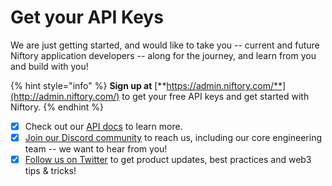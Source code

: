# Get your API Keys

We are just getting started, and would like to take you -- current and future Niftory application developers -- along for the journey, and learn from you and build with you!

{% hint style="info" %}
**Sign up at** [**https://admin.niftory.com/**](http://admin.niftory.com/) to get your free API keys and get started with Niftory.
{% endhint %}

* [x] Check out our [API docs](broken-reference) to learn more.
* [x] [Join our Discord community](https://discord.com/invite/nZJYz3aJsk) to reach us, including our core engineering team -- we want to hear from you!
* [x] [Follow us on Twitter](https://twitter.com/niftory) to get product updates, best practices and web3 tips & tricks!
